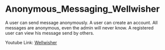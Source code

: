 # Anonymous_Messaging_Wellwisher

A user can send message anonymously.
A user can create an account.
All messages are anonymous, even the admin will never know.
A registered user can view his message send by others.

Youtube Link: <a href='https://www.youtube.com/watch?v=2s6aflATWRw&t=20s'>Wellwisher</a>

